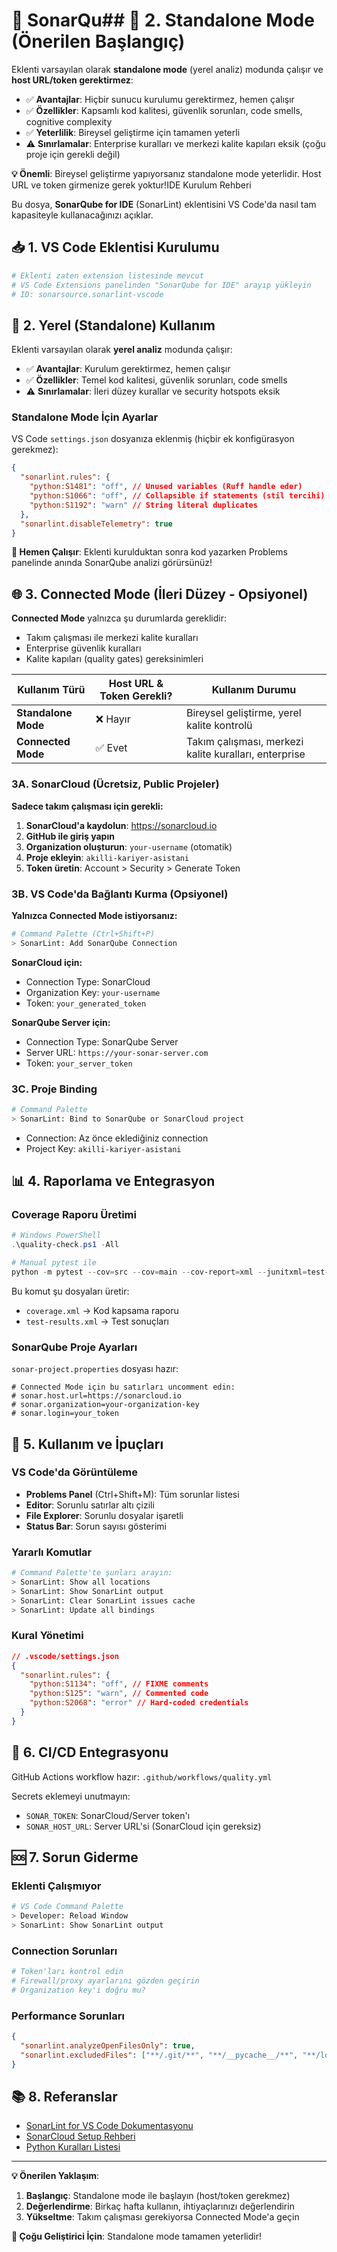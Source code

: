 # 🔎 SonarQu## 🔧 2. Standalone Mode (Önerilen Başlangıç)

Eklenti varsayılan olarak **standalone mode** (yerel analiz) modunda çalışır ve **host URL/token gerektirmez**:

- ✅ **Avantajlar**: Hiçbir sunucu kurulumu gerektirmez, hemen çalışır
- ✅ **Özellikler**: Kapsamlı kod kalitesi, güvenlik sorunları, code smells, cognitive complexity
- ✅ **Yeterlilik**: Bireysel geliştirme için tamamen yeterli
- ⚠️ **Sınırlamalar**: Enterprise kuralları ve merkezi kalite kapıları eksik (çoğu proje için gerekli değil)

**💡 Önemli**: Bireysel geliştirme yapıyorsanız standalone mode yeterlidir. Host URL ve token girmenize gerek yoktur!IDE Kurulum Rehberi

Bu dosya, **SonarQube for IDE** (SonarLint) eklentisini VS Code'da nasıl tam kapasiteyle kullanacağınızı açıklar.

## 📥 1. VS Code Eklentisi Kurulumu

```bash
# Eklenti zaten extension listesinde mevcut
# VS Code Extensions panelinden "SonarQube for IDE" arayıp yükleyin
# ID: sonarsource.sonarlint-vscode
```

## 🔧 2. Yerel (Standalone) Kullanım

Eklenti varsayılan olarak **yerel analiz** modunda çalışır:

- ✅ **Avantajlar**: Kurulum gerektirmez, hemen çalışır
- ✅ **Özellikler**: Temel kod kalitesi, güvenlik sorunları, code smells
- ⚠️ **Sınırlamalar**: İleri düzey kurallar ve security hotspots eksik

### Standalone Mode İçin Ayarlar

VS Code `settings.json` dosyanıza eklenmiş (hiçbir ek konfigürasyon gerekmez):

```json
{
  "sonarlint.rules": {
    "python:S1481": "off", // Unused variables (Ruff handle eder)
    "python:S1066": "off", // Collapsible if statements (stil tercihi)
    "python:S1192": "warn" // String literal duplicates
  },
  "sonarlint.disableTelemetry": true
}
```

**🚀 Hemen Çalışır**: Eklenti kurulduktan sonra kod yazarken Problems panelinde anında SonarQube analizi görürsünüz!

## 🌐 3. Connected Mode (İleri Düzey - Opsiyonel)

**Connected Mode** yalnızca şu durumlarda gereklidir:

- Takım çalışması ile merkezi kalite kuralları
- Enterprise güvenlik kuralları
- Kalite kapıları (quality gates) gereksinimleri

| Kullanım Türü       | Host URL & Token Gerekli? | Kullanım Durumu                                       |
| ------------------- | ------------------------- | ----------------------------------------------------- |
| **Standalone Mode** | ❌ Hayır                  | Bireysel geliştirme, yerel kalite kontrolü            |
| **Connected Mode**  | ✅ Evet                   | Takım çalışması, merkezi kalite kuralları, enterprise |

### 3A. SonarCloud (Ücretsiz, Public Projeler)

**Sadece takım çalışması için gerekli:**

1. **SonarCloud'a kaydolun**: https://sonarcloud.io
2. **GitHub ile giriş yapın**
3. **Organization oluşturun**: `your-username` (otomatik)
4. **Proje ekleyin**: `akilli-kariyer-asistani`
5. **Token üretin**: Account > Security > Generate Token

### 3B. VS Code'da Bağlantı Kurma (Opsiyonel)

**Yalnızca Connected Mode istiyorsanız:**

```bash
# Command Palette (Ctrl+Shift+P)
> SonarLint: Add SonarQube Connection
```

**SonarCloud için:**

- Connection Type: SonarCloud
- Organization Key: `your-username`
- Token: `your_generated_token`

**SonarQube Server için:**

- Connection Type: SonarQube Server
- Server URL: `https://your-sonar-server.com`
- Token: `your_server_token`

### 3C. Proje Binding

```bash
# Command Palette
> SonarLint: Bind to SonarQube or SonarCloud project
```

- Connection: Az önce eklediğiniz connection
- Project Key: `akilli-kariyer-asistani`

## 📊 4. Raporlama ve Entegrasyon

### Coverage Raporu Üretimi

```powershell
# Windows PowerShell
.\quality-check.ps1 -All

# Manual pytest ile
python -m pytest --cov=src --cov=main --cov-report=xml --junitxml=test-results.xml
```

Bu komut şu dosyaları üretir:

- `coverage.xml` → Kod kapsama raporu
- `test-results.xml` → Test sonuçları

### SonarQube Proje Ayarları

`sonar-project.properties` dosyası hazır:

```properties
# Connected Mode için bu satırları uncomment edin:
# sonar.host.url=https://sonarcloud.io
# sonar.organization=your-organization-key
# sonar.login=your_token
```

## 🎯 5. Kullanım ve İpuçları

### VS Code'da Görüntüleme

- **Problems Panel** (Ctrl+Shift+M): Tüm sorunlar listesi
- **Editor**: Sorunlu satırlar altı çizili
- **File Explorer**: Sorunlu dosyalar işaretli
- **Status Bar**: Sorun sayısı gösterimi

### Yararlı Komutlar

```bash
# Command Palette'te şunları arayın:
> SonarLint: Show all locations
> SonarLint: Show SonarLint output
> SonarLint: Clear SonarLint issues cache
> SonarLint: Update all bindings
```

### Kural Yönetimi

```json
// .vscode/settings.json
{
  "sonarlint.rules": {
    "python:S1134": "off", // FIXME comments
    "python:S125": "warn", // Commented code
    "python:S2068": "error" // Hard-coded credentials
  }
}
```

## 🔄 6. CI/CD Entegrasyonu

GitHub Actions workflow hazır: `.github/workflows/quality.yml`

Secrets eklemeyi unutmayın:

- `SONAR_TOKEN`: SonarCloud/Server token'ı
- `SONAR_HOST_URL`: Server URL'si (SonarCloud için gereksiz)

## 🆘 7. Sorun Giderme

### Eklenti Çalışmıyor

```bash
# VS Code Command Palette
> Developer: Reload Window
> SonarLint: Show SonarLint output
```

### Connection Sorunları

```bash
# Token'ları kontrol edin
# Firewall/proxy ayarlarını gözden geçirin
# Organization key'i doğru mu?
```

### Performance Sorunları

```json
{
  "sonarlint.analyzeOpenFilesOnly": true,
  "sonarlint.excludedFiles": ["**/.git/**", "**/__pycache__/**", "**/logs/**"]
}
```

## 📚 8. Referanslar

- [SonarLint for VS Code Dokumentasyonu](https://docs.sonarcloud.io/advanced-setup/sonarlint-smart-notifications/)
- [SonarCloud Setup Rehberi](https://docs.sonarcloud.io/getting-started/github/)
- [Python Kuralları Listesi](https://rules.sonarsource.com/python/)

---

**💡 Önerilen Yaklaşım**:

1. **Başlangıç**: Standalone mode ile başlayın (host/token gerekmez)
2. **Değerlendirme**: Birkaç hafta kullanın, ihtiyaçlarınızı değerlendirin
3. **Yükseltme**: Takım çalışması gerekiyorsa Connected Mode'a geçin

**🎯 Çoğu Geliştirici İçin**: Standalone mode tamamen yeterlidir!
